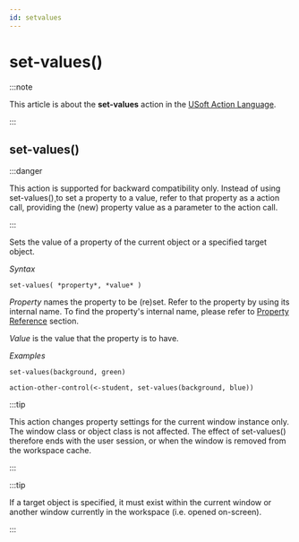 ```yaml
---
id: setvalues
---
```


# set-values()




:::note

This article is about the **set-values** action in the [USoft Action Language](/docs/Task_flow/Action_Language_reference/USoft_Action_Language.md).

:::

## **set-values()**


:::danger

This action is supported for backward compatibility only. Instead of using set-values()¸to set a property to a value, refer to that property as a action call, providing the (new) property value as a parameter to the action call.

:::

Sets the value of a property of the current object or a specified target object.

*Syntax*

```
set-values( *property*, *value* )
```

*Property* names the property to be (re)set. Refer to the property by using its internal name. To find the property's internal name, please refer to [Property Reference](/docs/Task_flow/Action_Language_reference/Property_reference.md) section.

*Value* is the value that the property is to have.

*Examples*

```
set-values(background, green)
```

```
action-other-control(<-student, set-values(background, blue))
```


:::tip

This action changes property settings for the current window instance only. The window class or object class is not affected. The effect of set-values() therefore ends with the user session, or when the window is removed from the workspace cache.

:::


:::tip

If a target object is specified, it must exist within the current window or another window currently in the workspace (i.e. opened on-screen).

:::
